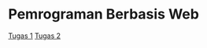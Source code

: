 # Pemrograman Berbasis Web

[Tugas 1](https://maisyyaz.github.io/Pemrograman-Berbasis-Web/Tugas%201/)
[Tugas 2](https://maisyyaz.github.io/Pemrograman-Berbasis-Web/Tugas%202/)
